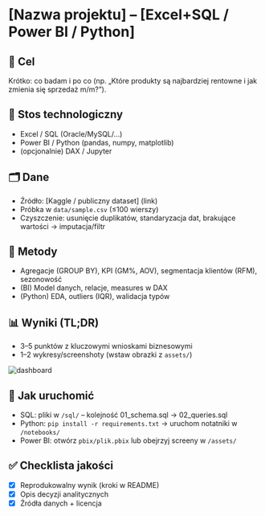 # [Nazwa projektu] – [Excel+SQL / Power BI / Python]

## 🎯 Cel
Krótko: co badam i po co (np. „Które produkty są najbardziej rentowne i jak zmienia się sprzedaż m/m?”).

## 🔧 Stos technologiczny
- Excel / SQL (Oracle/MySQL/…)
- Power BI / Python (pandas, numpy, matplotlib)
- (opcjonalnie) DAX / Jupyter

## 🗂️ Dane
- Źródło: [Kaggle / publiczny dataset] (link)
- Próbka w `data/sample.csv` (≤100 wierszy)
- Czyszczenie: usunięcie duplikatów, standaryzacja dat, brakujące wartości → imputacja/filtr

## 📐 Metody
- Agregacje (GROUP BY), KPI (GM%, AOV), segmentacja klientów (RFM), sezonowość
- (BI) Model danych, relacje, measures w DAX
- (Python) EDA, outliers (IQR), walidacja typów

## 📊 Wyniki (TL;DR)
- 3–5 punktów z kluczowymi wnioskami biznesowymi
- 1–2 wykresy/screenshoty (wstaw obrazki z `assets/`)

![dashboard](../assets/projectX_dashboard.png)

## 🧭 Jak uruchomić
- SQL: pliki w `/sql/` – kolejność 01_schema.sql → 02_queries.sql
- Python: `pip install -r requirements.txt` → uruchom notatniki w `/notebooks/`
- Power BI: otwórz `pbix/plik.pbix` lub obejrzyj screeny w `/assets/`

## ✅ Checklista jakości
- [x] Reprodukowalny wynik (kroki w README)
- [x] Opis decyzji analitycznych
- [x] Źródła danych + licencja

